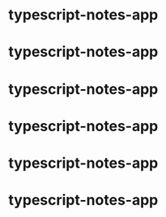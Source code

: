 # typescript-notes-app
# typescript-notes-app
# typescript-notes-app
# typescript-notes-app
# typescript-notes-app
# typescript-notes-app
